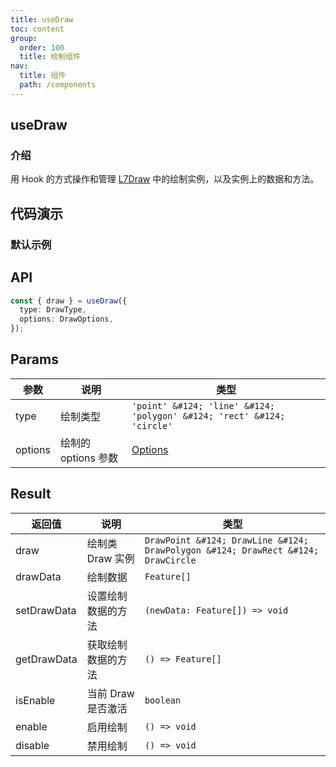 ```yaml
---
title: useDraw
toc: content
group:
  order: 100
  title: 绘制组件
nav:
  title: 组件
  path: /components
---
```


## useDraw

### 介绍

用 Hook 的方式操作和管理 [L7Draw](https://l7draw.antv.vision/docs/draw/point) 中的绘制实例，以及实例上的数据和方法。

## 代码演示

### 默认示例

<code src="./demos/basic.tsx"></code>


## API

```ts
const { draw } = useDraw({
  type: DrawType,
  options: DrawOptions,
});
```

## Params

| 参数 | 说明 | 类型 |
| --- | --- | --- |
| type | 绘制类型 | `'point' &#124; 'line' &#124; 'polygon' &#124; 'rect' &#124; 'circle'` |
| options | 绘制的 options 参数 | [Options](https://antv.vision/L7Draw/docs/draw/point#%E9%85%8D%E7%BD%AE) |

## Result

| 返回值      | 说明               | 类型                                                                             |
| ----------- | ------------------ | -------------------------------------------------------------------------------- |
| draw        | 绘制类 Draw 实例   | `DrawPoint &#124; DrawLine &#124; DrawPolygon &#124; DrawRect &#124; DrawCircle` |
| drawData    | 绘制数据           | `Feature[]`                                                                      |
| setDrawData | 设置绘制数据的方法 | `(newData: Feature[]) => void`                                                   |
| getDrawData | 获取绘制数据的方法 | `() => Feature[]`                                                                |
| isEnable    | 当前 Draw 是否激活 | `boolean`                                                                        |
| enable      | 启用绘制           | `() => void`                                                                     |
| disable     | 禁用绘制           | `() => void`                                                                     |


